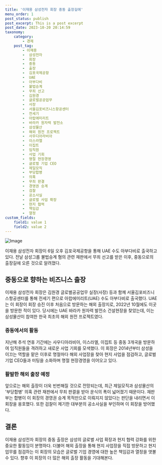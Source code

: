 ```yaml
---
title: '이재용 삼성전자 회장 중동 출장길에'
menu_order: 1
post_status: publish
post_excerpt: This is a post excerpt
post_date: 2023-10-20 20:14:59
taxonomy:
    category:
        - 경제
    post_tag:
        - 이재용
        -  삼성전자
        -  회장
        -  중동
        -  출장
        -  김포국제공항
        -  UAE
        -  아부다비
        -  불법승계
        -  무죄 선고
        -  김원경
        -  글로벌공공업무
        -  사장
        -  서울김포비즈니스항공센터
        -  전세기
        -  아랍에미리트
        -  바라카 원자력 발전소
        -  삼성물산
        -  해외 원전 프로젝트
        -  사우디아라비아
        -  이스라엘
        -  이집트
        -  임직원
        -  사업 기회
        -  명절 현장경영
        -  글로벌 기업 CEO
        -  제일모직
        -  부당합병
        -  의혹
        -  무죄 판결
        -  경영권 승계
        -  검찰
        -  공소사실
        -  글로벌 사업 확장
        -  현지 협력
        -  책임감
        -  열정
custom_fields:
    field1: value 1
    field2: value 2
---
```


![Image](https://imgnews.pstatic.net/image/417/2024/02/06/0000980180_001_20240206174401451.jpg?type=w647)


이재용 삼성전자 회장이 6일 오후 김포국제공항을 통해 UAE 수도 아부다비로 출국하고 있다. 전날 삼성그룹 불법승계 혐의 관련 재판에서 무죄 선고를 받은 이후, 중동으로의 출장길에 오른 것으로 알려졌다. 

## 중동으로 향하는 비즈니스 출장
이재용 삼성전자 회장은 김원경 글로벌공공업무 실장(사장) 등과 함께 서울김포비즈니스항공센터를 통해 전세기 편으로 아랍에미리트(UAE) 수도 아부다비로 출국했다. UAE는 이 회장이 회장 승진 이후 처음으로 방문하는 해외 출장지로, 2022년 10월에도 이곳을 방문한 적이 있다. 당시에는 UAE 바라카 원자력 발전소 건설현장을 찾았는데, 이는 삼성물산이 참여한 한국 최초의 해외 원전 프로젝트였다.

### 중동에서의 활동
지난해 추석 연휴 기간에는 사우디아라비아, 이스라엘, 이집트 등 중동 3개국을 방문하여 임직원들을 격려하고 새로운 사업 기회를 모색했다. 이 회장은 2014년부터 삼성을 이끄는 역할을 맡은 이후로 명절마다 해외 사업장을 찾아 현지 사업을 점검하고, 글로벌 기업 CEO들과 미팅을 소화하며 명절 현장경영을 이어오고 있다.

### 활발한 해외 출장 예정
앞으로는 해외 출장이 더욱 빈번해질 것으로 전망되는데, 최근 제일모직과 삼성물산의 '부당합병' 의혹 관련 재판에서 무죄 판결을 받아 운식의 폭이 넓어졌기 때문이다. 재판부는 합병이 이 회장의 경영권 승계 목적만으로 이뤄지지 않았다는 판단을 내리면서 이 회장을 옹호했다. 또한 검찰이 제기한 대부분의 공소사실을 부인하며 이 회장을 방어했다.

## 결론
이재용 삼성전자 회장의 중동 출장은 삼성의 글로벌 사업 확장과 현지 협력 강화를 위한 중요한 활동임이 분명하다. 더불어 해외 출장을 통해 현지 사업장을 직접 방문하고 현지 업무를 점검하는 이 회장의 모습은 글로벌 기업 경영에 대한 높은 책임감과 열정을 엿볼 수 있다. 향후 이 회장의 더 많은 해외 출장 활동을 기대해본다.
